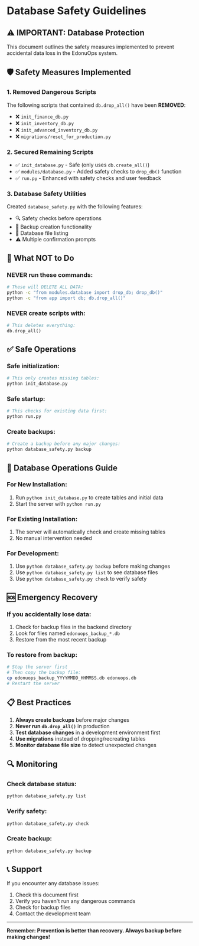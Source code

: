 # Database Safety Guidelines

## ⚠️ **IMPORTANT: Database Protection**

This document outlines the safety measures implemented to prevent accidental data loss in the EdonuOps system.

## 🛡️ **Safety Measures Implemented**

### 1. **Removed Dangerous Scripts**
The following scripts that contained `db.drop_all()` have been **REMOVED**:
- ❌ `init_finance_db.py`
- ❌ `init_inventory_db.py` 
- ❌ `init_advanced_inventory_db.py`
- ❌ `migrations/reset_for_production.py`

### 2. **Secured Remaining Scripts**
- ✅ `init_database.py` - Safe (only uses `db.create_all()`)
- ✅ `modules/database.py` - Added safety checks to `drop_db()` function
- ✅ `run.py` - Enhanced with safety checks and user feedback

### 3. **Database Safety Utilities**
Created `database_safety.py` with the following features:
- 🔍 Safety checks before operations
- 💾 Backup creation functionality
- 📁 Database file listing
- ⚠️ Multiple confirmation prompts

## 🚨 **What NOT to Do**

### **NEVER run these commands:**
```bash
# These will DELETE ALL DATA:
python -c "from modules.database import drop_db; drop_db()"
python -c "from app import db; db.drop_all()"
```

### **NEVER create scripts with:**
```python
# This deletes everything:
db.drop_all()
```

## ✅ **Safe Operations**

### **Safe initialization:**
```bash
# This only creates missing tables:
python init_database.py
```

### **Safe startup:**
```bash
# This checks for existing data first:
python run.py
```

### **Create backups:**
```bash
# Create a backup before any major changes:
python database_safety.py backup
```

## 🔧 **Database Operations Guide**

### **For New Installation:**
1. Run `python init_database.py` to create tables and initial data
2. Start the server with `python run.py`

### **For Existing Installation:**
1. The server will automatically check and create missing tables
2. No manual intervention needed

### **For Development:**
1. Use `python database_safety.py backup` before making changes
2. Use `python database_safety.py list` to see database files
3. Use `python database_safety.py check` to verify safety

## 🆘 **Emergency Recovery**

### **If you accidentally lose data:**
1. Check for backup files in the backend directory
2. Look for files named `edonuops_backup_*.db`
3. Restore from the most recent backup

### **To restore from backup:**
```bash
# Stop the server first
# Then copy the backup file:
cp edonuops_backup_YYYYMMDD_HHMMSS.db edonuops.db
# Restart the server
```

## 📋 **Best Practices**

1. **Always create backups** before major changes
2. **Never run `db.drop_all()`** in production
3. **Test database changes** in a development environment first
4. **Use migrations** instead of dropping/recreating tables
5. **Monitor database file size** to detect unexpected changes

## 🔍 **Monitoring**

### **Check database status:**
```bash
python database_safety.py list
```

### **Verify safety:**
```bash
python database_safety.py check
```

### **Create backup:**
```bash
python database_safety.py backup
```

## 📞 **Support**

If you encounter any database issues:
1. Check this document first
2. Verify you haven't run any dangerous commands
3. Check for backup files
4. Contact the development team

---

**Remember: Prevention is better than recovery. Always backup before making changes!**
